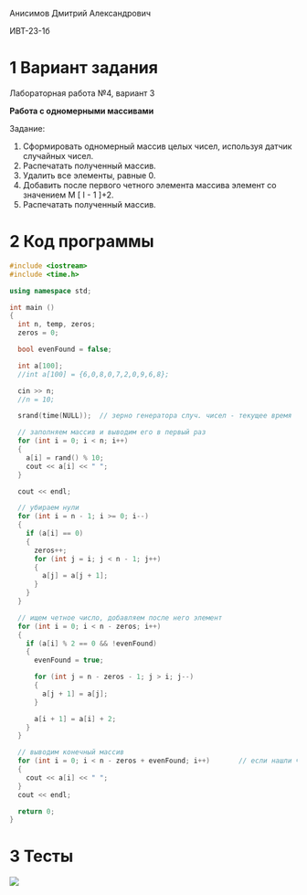 Анисимов Дмитрий Александрович

ИВТ-23-1б

# 1 Вариант задания

Лабораторная работа №4, вариант 3

**Работа с одномерными массивами** 

Задание:

1. Сформировать одномерный массив целых чисел, используя датчик случайных чисел.
2. Распечатать полученный массив.
3. Удалить все элементы, равные 0.
4. Добавить после первого четного элемента массива элемент со значением M [ I - 1 ]+2.
5. Распечатать полученный массив.

# 2 Код программы

```cpp
#include <iostream>
#include <time.h>

using namespace std;

int main () 
{
  int n, temp, zeros;
  zeros = 0;

  bool evenFound = false;

  int a[100];
  //int a[100] = {6,0,8,0,7,2,0,9,6,8};

  cin >> n;
  //n = 10;

  srand(time(NULL));  // зерно генератора случ. чисел - текущее время

  // заполняем массив и выводим его в первый раз
  for (int i = 0; i < n; i++)
  {
    a[i] = rand() % 10;
    cout << a[i] << " ";
  }

  cout << endl;

  // убираем нули
  for (int i = n - 1; i >= 0; i--)
  {
    if (a[i] == 0)
    {
      zeros++;
      for (int j = i; j < n - 1; j++)
      {
        a[j] = a[j + 1]; 
      }
    }
  }

  // ищем четное число, добавляем после него элемент
  for (int i = 0; i < n - zeros; i++)
  {
    if (a[i] % 2 == 0 && !evenFound)
    {
      evenFound = true;

      for (int j = n - zeros - 1; j > i; j--)
      {
        a[j + 1] = a[j];
      }

      a[i + 1] = a[i] + 2;
    }
  }

  // выводим конечный массив
  for (int i = 0; i < n - zeros + evenFound; i++)       // если нашли четное, выводим на 1 элемент больше
  {
    cout << a[i] << " ";
  }
  cout << endl;

  return 0;
}


```

# 3 Тесты

<image src="test_1.png">
